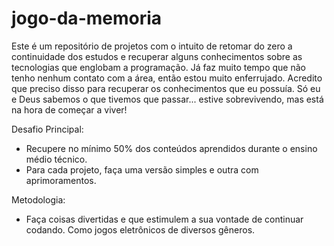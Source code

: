 # jogo-da-memoria

Este é um repositório de projetos com o intuito de retomar do zero a continuidade dos estudos e recuperar alguns conhecimentos sobre as tecnologias que englobam a programação.
Já faz muito tempo que não tenho nenhum contato com a área, então estou muito enferrujado. Acredito que preciso disso para recuperar os conhecimentos que eu possuía.
Só eu e Deus sabemos o que tivemos que passar... estive sobrevivendo, mas está na hora de começar a viver!

Desafio Principal:
- Recupere no mínimo 50% dos conteúdos aprendidos durante o ensino médio técnico.
- Para cada projeto, faça uma versão simples e outra com aprimoramentos.

Metodologia:
- Faça coisas divertidas e que estimulem a sua vontade de continuar codando. Como jogos eletrônicos de diversos gêneros.
